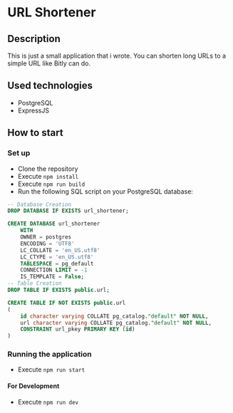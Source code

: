 # URL Shortener
## Description
This is just a small application that i wrote. You can shorten long URLs to a simple URL like Bitly can do.
## Used technologies
- PostgreSQL
- ExpressJS
## How to start
### Set up
- Clone the repository
- Execute `npm install`
- Execute `npm run build`
- Run the following SQL script on your PostgreSQL database:
```sql
-- Database Creation
DROP DATABASE IF EXISTS url_shortener;

CREATE DATABASE url_shortener
    WITH
    OWNER = postgres
    ENCODING = 'UTF8'
    LC_COLLATE = 'en_US.utf8'
    LC_CTYPE = 'en_US.utf8'
    TABLESPACE = pg_default
    CONNECTION LIMIT = -1
    IS_TEMPLATE = False;
-- Table Creation
DROP TABLE IF EXISTS public.url;

CREATE TABLE IF NOT EXISTS public.url
(
    id character varying COLLATE pg_catalog."default" NOT NULL,
    url character varying COLLATE pg_catalog."default" NOT NULL,
    CONSTRAINT url_pkey PRIMARY KEY (id)
)
```
### Running the application
- Execute `npm run start`
#### For Development
- Execute `npm run dev`